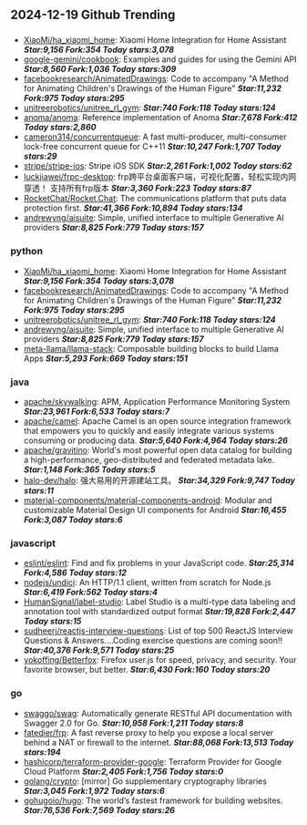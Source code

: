## 2024-12-19 Github Trending

### 
* [XiaoMi/ha_xiaomi_home](https://github.com/XiaoMi/ha_xiaomi_home): Xiaomi Home Integration for Home Assistant ***Star:9,156 Fork:354 Today stars:3,078***
* [google-gemini/cookbook](https://github.com/google-gemini/cookbook): Examples and guides for using the Gemini API ***Star:8,560 Fork:1,036 Today stars:309***
* [facebookresearch/AnimatedDrawings](https://github.com/facebookresearch/AnimatedDrawings): Code to accompany "A Method for Animating Children's Drawings of the Human Figure" ***Star:11,232 Fork:975 Today stars:295***
* [unitreerobotics/unitree_rl_gym](https://github.com/unitreerobotics/unitree_rl_gym):  ***Star:740 Fork:118 Today stars:124***
* [anoma/anoma](https://github.com/anoma/anoma): Reference implementation of Anoma ***Star:7,678 Fork:412 Today stars:2,860***
* [cameron314/concurrentqueue](https://github.com/cameron314/concurrentqueue): A fast multi-producer, multi-consumer lock-free concurrent queue for C++11 ***Star:10,247 Fork:1,707 Today stars:29***
* [stripe/stripe-ios](https://github.com/stripe/stripe-ios): Stripe iOS SDK ***Star:2,261 Fork:1,002 Today stars:62***
* [luckjiawei/frpc-desktop](https://github.com/luckjiawei/frpc-desktop): frp跨平台桌面客户端，可视化配置，轻松实现内网穿透！ 支持所有frp版本 ***Star:3,360 Fork:223 Today stars:87***
* [RocketChat/Rocket.Chat](https://github.com/RocketChat/Rocket.Chat): The communications platform that puts data protection first. ***Star:41,366 Fork:10,894 Today stars:134***
* [andrewyng/aisuite](https://github.com/andrewyng/aisuite): Simple, unified interface to multiple Generative AI providers ***Star:8,825 Fork:779 Today stars:157***

### python
* [XiaoMi/ha_xiaomi_home](https://github.com/XiaoMi/ha_xiaomi_home): Xiaomi Home Integration for Home Assistant ***Star:9,156 Fork:354 Today stars:3,078***
* [facebookresearch/AnimatedDrawings](https://github.com/facebookresearch/AnimatedDrawings): Code to accompany "A Method for Animating Children's Drawings of the Human Figure" ***Star:11,232 Fork:975 Today stars:295***
* [unitreerobotics/unitree_rl_gym](https://github.com/unitreerobotics/unitree_rl_gym):  ***Star:740 Fork:118 Today stars:124***
* [andrewyng/aisuite](https://github.com/andrewyng/aisuite): Simple, unified interface to multiple Generative AI providers ***Star:8,825 Fork:779 Today stars:157***
* [meta-llama/llama-stack](https://github.com/meta-llama/llama-stack): Composable building blocks to build Llama Apps ***Star:5,293 Fork:669 Today stars:151***

### java
* [apache/skywalking](https://github.com/apache/skywalking): APM, Application Performance Monitoring System ***Star:23,961 Fork:6,533 Today stars:7***
* [apache/camel](https://github.com/apache/camel): Apache Camel is an open source integration framework that empowers you to quickly and easily integrate various systems consuming or producing data. ***Star:5,640 Fork:4,964 Today stars:26***
* [apache/gravitino](https://github.com/apache/gravitino): World's most powerful open data catalog for building a high-performance, geo-distributed and federated metadata lake. ***Star:1,148 Fork:365 Today stars:5***
* [halo-dev/halo](https://github.com/halo-dev/halo): 强大易用的开源建站工具。 ***Star:34,329 Fork:9,747 Today stars:11***
* [material-components/material-components-android](https://github.com/material-components/material-components-android): Modular and customizable Material Design UI components for Android ***Star:16,455 Fork:3,087 Today stars:6***

### javascript
* [eslint/eslint](https://github.com/eslint/eslint): Find and fix problems in your JavaScript code. ***Star:25,314 Fork:4,586 Today stars:12***
* [nodejs/undici](https://github.com/nodejs/undici): An HTTP/1.1 client, written from scratch for Node.js ***Star:6,419 Fork:562 Today stars:4***
* [HumanSignal/label-studio](https://github.com/HumanSignal/label-studio): Label Studio is a multi-type data labeling and annotation tool with standardized output format ***Star:19,828 Fork:2,447 Today stars:15***
* [sudheerj/reactjs-interview-questions](https://github.com/sudheerj/reactjs-interview-questions): List of top 500 ReactJS Interview Questions & Answers....Coding exercise questions are coming soon!! ***Star:40,376 Fork:9,571 Today stars:25***
* [yokoffing/Betterfox](https://github.com/yokoffing/Betterfox): Firefox user.js for speed, privacy, and security. Your favorite browser, but better. ***Star:6,430 Fork:160 Today stars:20***

### go
* [swaggo/swag](https://github.com/swaggo/swag): Automatically generate RESTful API documentation with Swagger 2.0 for Go. ***Star:10,958 Fork:1,211 Today stars:8***
* [fatedier/frp](https://github.com/fatedier/frp): A fast reverse proxy to help you expose a local server behind a NAT or firewall to the internet. ***Star:88,068 Fork:13,513 Today stars:194***
* [hashicorp/terraform-provider-google](https://github.com/hashicorp/terraform-provider-google): Terraform Provider for Google Cloud Platform ***Star:2,405 Fork:1,756 Today stars:0***
* [golang/crypto](https://github.com/golang/crypto): [mirror] Go supplementary cryptography libraries ***Star:3,045 Fork:1,972 Today stars:6***
* [gohugoio/hugo](https://github.com/gohugoio/hugo): The world’s fastest framework for building websites. ***Star:76,536 Fork:7,569 Today stars:26***
